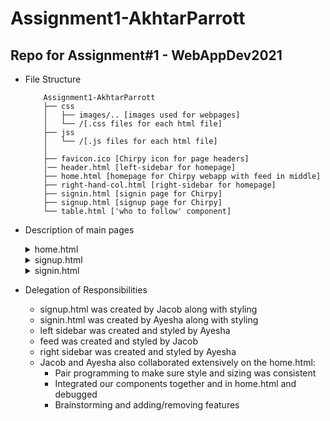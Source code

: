 # Assignment1-AkhtarParrott
## Repo for Assignment#1 - WebAppDev2021

- File Structure
    ```
        Assignment1-AkhtarParrott
        ├── css
        │   ├── images/.. [images used for webpages]
        │   └── /[.css files for each html file]
        ├── jss
        │   └── /[.js files for each html file]
        │   
        ├── favicon.ico [Chirpy icon for page headers]
        │── header.html [left-sidebar for homepage]
        ├── home.html [homepage for Chirpy webapp with feed in middle]
        ├── right-hand-col.html [right-sidebar for homepage]
        ├── signin.html [signin page for Chirpy]
        ├── signup.html [signup page for Chirpy]
        └── table.html ['who to follow' component]
    ```
- Description of main pages
  <details>
  <summary>home.html </summary>

      This is the homepage the user will see once logged into the Chirpy webapp (our version of Twitter).
      Its basic structure is as follows:
  
  <details><summary>home.html: left-sidebar</summary>
  <ul>
  <li>(Home)</li>
  <li>(#Explore)</li>
  <li>(Notifications)</li>
  <li>(Messages)</li>
  <li>(Bookmarks)</li>
  <li>(Profile)</li>
  <li>(Settings)</li>
  <li>(Chirp)</li>
  </ul> 
  </details>

  <details><summary>home.html: feed</summary>
    <ul>
    <li>(Home header)</li>
    <li>(ChirpBox)</li>
    <li>(Feed which contains mockdata of Chirpy posts)</li>
    </ul>
  </details>

  <details><summary>home.html: right-sidebar</summary>
  <ul>
    <li>(Search box)</li>
    <li>(News)</li>
    <li>(Who to Follow/Trending)</li>
  </ul>
  </details>
  </details>

  <details><summary>signup.html</summary>

      Signup Page for Chirpy - all requirements met as specified for Assignment#1.
      We did not add the left-navbar for signup.html because that should only be accessed by a logged in user.
  </details>

  <details><summary>signin.html</summary>

      Signin Page for Chirpy - all requirements met as specified for Assignment#1.
      We did not add the left-navbar for signin.html because that should only be accessed by a logged in user.
  </details>

- Delegation of Responsibilities
  - signup.html was created by Jacob along with styling
  - signin.html was created by Ayesha along with styling
  - left sidebar was created and styled by Ayesha
  - feed was created and styled by Jacob
  - right sidebar was created and styled by Ayesha
  - Jacob and Ayesha also collaborated extensively on the home.html:
    - Pair programming to make sure style and sizing was consistent
    - Integrated our components together and in home.html and debugged
    - Brainstorming and adding/removing features
